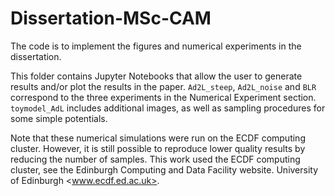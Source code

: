 # Dissertation-MSc-CAM

The code is to implement the figures and numerical experiments in the dissertation.

This folder contains Jupyter Notebooks that allow the user to generate results and/or plot the results in the paper. ``Ad2L_steep``, ``Ad2L_noise`` and ``BLR`` correspond to the three experiments in the Numerical Experiment section. ``toymodel_AdL`` includes additional images, as well as sampling procedures for some simple potentials.

Note that these numerical simulations were run on the ECDF computing cluster. However, it is still possible to reproduce lower quality results by reducing the number of samples. This work used the ECDF computing cluster, see the Edinburgh Computing and Data Facility website. University of Edinburgh <www.ecdf.ed.ac.uk>.
